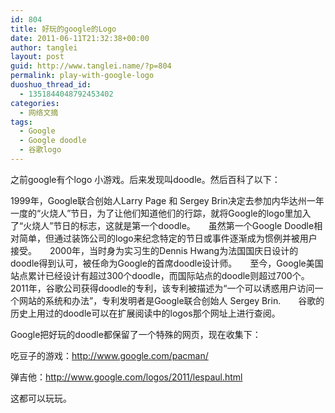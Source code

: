 ```yaml
---
id: 804
title: 好玩的google的Logo
date: 2011-06-11T21:32:38+00:00
author: tanglei
layout: post
guid: http://www.tanglei.name/?p=804
permalink: play-with-google-logo
duoshuo_thread_id:
  - 1351844048792453402
categories:
  - 网络文摘
tags:
  - Google
  - Google doodle
  - 谷歌logo
---
```

之前google有个logo 小游戏。后来发现叫doodle。然后百科了以下：

1999年，Google联合创始人Larry Page 和 Sergey Brin决定去参加内华达州一年一度的“火烧人”节日，为了让他们知道他们的行踪，就将Google的logo里加入了“火烧人”节日的标志，这就是第一个doodle。　　虽然第一个Google Doodle相对简单，但通过装饰公司的logo来纪念特定的节日或事件逐渐成为惯例并被用户接受。　　2000年，当时身为实习生的Dennis Hwang为法国国庆日设计的doodle得到认可，被任命为Google的首席doodle设计师。　　至今，Google美国站点累计已经设计有超过300个doodle，而国际站点的doodle则超过700个。　　2011年，谷歌公司获得doodle的专利，该专利被描述为“一个可以诱惑用户访问一个网站的系统和办法”，专利发明者是Google联合创始人 Sergey Brin.　　谷歌的历史上用过的doodle可以在扩展阅读中的logos那个网址上进行查阅。

Google把好玩的doodle都保留了一个特殊的网页，现在收集下：

吃豆子的游戏：<http://www.google.com/pacman/>

弹吉他：<http://www.google.com/logos/2011/lespaul.html>

这都可以玩玩。
